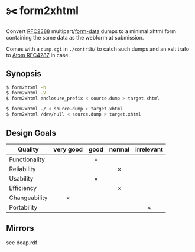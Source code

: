 
# ✂️ form2xhtml

Convert [RFC2388](https://tools.ietf.org/html/rfc2388)
multipart/[form-data](https://ec.haxx.se/http/http-multipart) dumps to a minimal
xhtml form containing the same data as the webform at submission.

Comes with a `dump.cgi` in `./contrib/` to catch such dumps and an xslt trafo to [Atom
RFC4287](https://tools.ietf.org/html/rfc4287) in case.

## Synopsis

```sh
$ form2htxml -h
$ form2xhtml -V
$ form2xhtml enclosure_prefix < source.dump > target.xhtml

$ form2xhtml ./ < source.dump > target.xhtml
$ form2xhtml /dev/null < source.dump > target.xhtml
```

## Design Goals

| Quality         | very good | good | normal | irrelevant |
|-----------------|:---------:|:----:|:------:|:----------:|
| Functionality   |           |   ×  |        |            |
| Reliability     |           |      |    ×   |            |
| Usability       |           |   ×  |        |            |
| Efficiency      |           |      |    ×   |            |
| Changeability   |     ×     |      |        |            |
| Portability     |           |      |        |      ×     |

## Mirrors

see doap.rdf
